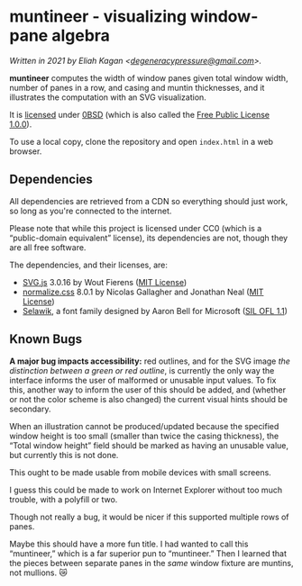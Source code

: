 <!--
  This file is part of muntineer, which visualizes window-pane algebra.

  Copyright (c) 2021 Eliah Kagan

  Permission to use, copy, modify, and/or distribute this software for any
  purpose with or without fee is hereby granted.

  THE SOFTWARE IS PROVIDED "AS IS" AND THE AUTHOR DISCLAIMS ALL WARRANTIES WITH
  REGARD TO THIS SOFTWARE INCLUDING ALL IMPLIED WARRANTIES OF MERCHANTABILITY
  AND FITNESS. IN NO EVENT SHALL THE AUTHOR BE LIABLE FOR ANY SPECIAL, DIRECT,
  INDIRECT, OR CONSEQUENTIAL DAMAGES OR ANY DAMAGES WHATSOEVER RESULTING FROM
  LOSS OF USE, DATA OR PROFITS, WHETHER IN AN ACTION OF CONTRACT, NEGLIGENCE OR
  OTHER TORTIOUS ACTION, ARISING OUT OF OR IN CONNECTION WITH THE USE OR
  PERFORMANCE OF THIS SOFTWARE.
-->

# muntineer - visualizing window-pane algebra

*Written in 2021 by Eliah Kagan &lt;degeneracypressure@gmail.com&gt;.*

**muntineer** computes the width of window panes given total window width,
number of panes in a row, and casing and muntin thicknesses, and it
illustrates the computation with an SVG visualization.

It is [licensed](LICENSE) under [0BSD](https://spdx.org/licenses/0BSD.html)
(which is also called the [Free Public License
1.0.0](https://opensource.org/licenses/0BSD)).

To use a local copy, clone the repository and open `index.html` in a web
browser.

## Dependencies

All dependencies are retrieved from a CDN so everything should just work, so long as you're connected to the internet.

Please note that while this project is licensed under CC0 (which is a &ldquo;public-domain equivalent&rdquo; license), its dependencies are not, though they are all free software.

The dependencies, and their licenses, are:

- [SVG.js](https://svgjs.com) 3.0.16 by Wout Fierens ([MIT
  License](https://github.com/svgdotjs/svg.js/blob/3.0.16/LICENSE.txt))
- [normalize.css](https://necolas.github.io/normalize.css/) 8.0.1 by Nicolas
  Gallagher and Jonathan Neal ([MIT
  License](https://github.com/necolas/normalize.css/blob/8.0.1/LICENSE.md))
- [Selawik](https://docs.microsoft.com/en-us/typography/font-list/selawik), a font family designed by Aaron Bell for Microsoft ([SIL OFL 1.1](https://github.com/microsoft/Selawik/blob/master/LICENSE.txt))

## Known Bugs

**A major bug impacts accessibility:** red outlines, and for the SVG image
*the distinction between a green or red outline*, is currently the only way the
interface informs the user of malformed or unusable input values. To fix this,
another way to inform the user of this should be added, and (whether or not the
color scheme is also changed) the current visual hints should be secondary.

When an illustration cannot be produced/updated because the specified window
height is too small (smaller than twice the casing thickness), the &ldquo;Total
window height&rdquo; field should be marked as having an unusable value, but
currently this is not done.

This ought to be made usable from mobile devices with small screens.

I guess this could be made to work on Internet Explorer without too much
trouble, with a polyfill or two.

Though not really a bug, it would be nicer if this supported multiple rows of
panes.

Maybe this should have a more fun title. I had wanted to call this
&ldquo;muntineer,&rdquo; which is a far superior pun to
&ldquo;muntineer.&rdquo; Then I learned that the pieces between separate panes
in the *same* window fixture are muntins, not mullions. &#128575;
